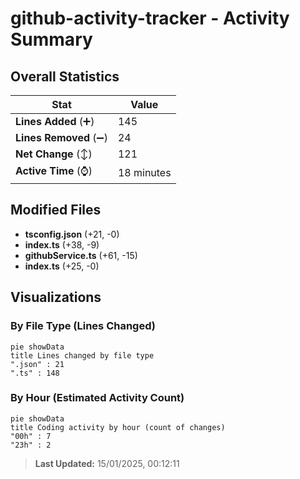 # github-activity-tracker - Activity Summary 

## Overall Statistics

| Stat                   | Value                                                             |
| ---------------------- | ----------------------------------------------------------------- |
| **Lines Added** (➕)   | 145                                          |
| **Lines Removed** (➖) | 24                                        |
| **Net Change** (↕)    | 121                |
| **Active Time** (⌚)   | 18 minutes |


## Modified Files
- **tsconfig.json** (+21, -0)
- **index.ts** (+38, -9)
- **githubService.ts** (+61, -15)
- **index.ts** (+25, -0)

## Visualizations

### By File Type (Lines Changed)

```mermaid
pie showData
title Lines changed by file type
".json" : 21
".ts" : 148
```

### By Hour (Estimated Activity Count)

```mermaid
pie showData
title Coding activity by hour (count of changes)
"00h" : 7
"23h" : 2
```


> **Last Updated:** 15/01/2025, 00:12:11